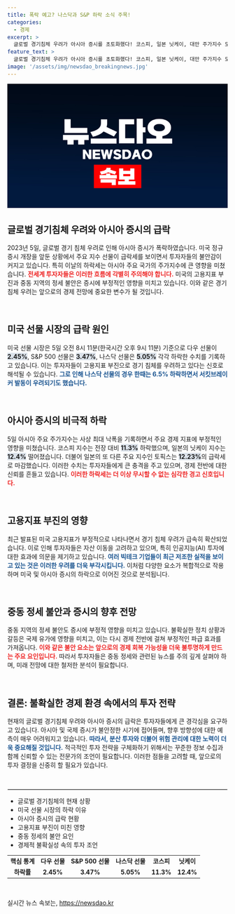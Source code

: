 ```yaml
---
title: 폭락 예고? 나스닥과 S&P 하락 소식 주목!
categories:
  - 경제
excerpt: >
  글로벌 경기침체 우려가 아시아 증시를 초토화했다! 코스피, 일본 닛케이, 대만 주가지수 모두 폭락세를 기록하며, 미국 증시도 암울한 전망을 보여주고 있다. 왜 이런 상황일까? 클릭해 확인해 보세요!
feature_text: >
  글로벌 경기침체 우려가 아시아 증시를 초토화했다! 코스피, 일본 닛케이, 대만 주가지수 모두 폭락세를 기록하며, 미국 증시도 암울한 전망을 보여주고 있다. 왜 이런 상황일까? 클릭해 확인해 보세요!
image: '/assets/img/newsdao_breakingnews.jpg'
---
```


<p><img src="/assets/img/newsdao_breakingnews.jpg" alt="bookingtag 속보" /></p>

<h2 data-ke-size="size26">글로벌 경기침체 우려와 아시아 증시의 급락</h2>

<p data-ke-size="size16">2023년 5일, 글로벌 경기 침체 우려로 인해 아시아 증시가 폭락하였습니다. 미국 정규 증시 개장을 앞둔 상황에서 주요 지수 선물이 급락세를 보이면서 투자자들의 불안감이 커지고 있습니다. 특히 이날의 하락세는 아시아 주요 국가의 주가지수에 큰 영향을 미쳤습니다. <b><span style="color: #ee2323;">전세계 투자자들은 이러한 흐름에 각별히 주의해야 합니다.</span></b> 미국의 고용지표 부진과 중동 지역의 정세 불안은 증시에 부정적인 영향을 미치고 있습니다. 이와 같은 경기 침체 우려는 앞으로의 경제 전망에 중요한 변수가 될 것입니다.</p>

<p data-ke-size="size16">&nbsp;</p>

<h2 data-ke-size="size26">미국 선물 시장의 급락 원인</h2>

<p data-ke-size="size16">미국 선물 시장은 5일 오전 8시 11분(한국시간 오후 9시 11분) 기준으로 다우 선물이 <b><span style="background-color: #21538527;">2.45%</span></b>, S&P 500 선물은 <b><span style="background-color: #21538527;">3.47%</span></b>, 나스닥 선물은 <b><span style="background-color: #21538527;">5.05%</span></b> 각각 하락한 수치를 기록하고 있습니다. 이는 투자자들이 고용지표 부진으로 경기 침체를 우려하고 있다는 신호로 해석될 수 있습니다. <b><span style="color: #1a5490;">그로 인해 나스닥 선물의 경우 한때는 6.5% 하락하면서 서킷브레이커 발동이 우려되기도 했습니다.</span></b></p>

<p data-ke-size="size16">&nbsp;</p>

<h2 data-ke-size="size26">아시아 증시의 비극적 하락</h2>

<p data-ke-size="size16">5일 아시아 주요 주가지수는 사상 최대 낙폭을 기록하면서 주요 경제 지표에 부정적인 영향을 미쳤습니다. 코스피 지수는 전장 대비 <b><span style="background-color: #21538527;">11.3%</span></b> 하락했으며, 일본의 닛케이 지수는 <b><span style="background-color: #21538527;">12.4%</span></b> 떨어졌습니다. 더불어 일본의 또 다른 주요 지수인 토픽스는 <b><span style="background-color: #21538527;">12.23%</span></b>의 급락세로 마감했습니다. 이러한 수치는 투자자들에게 큰 충격을 주고 있으며, 경제 전반에 대한 신뢰를 흔들고 있습니다. <b><span style="color: #ee2323;">이러한 하락세는 더 이상 무시할 수 없는 심각한 경고 신호입니다.</span></b></p>

<p data-ke-size="size16">&nbsp;</p>

<h2 data-ke-size="size26">고용지표 부진의 영향</h2>

<p data-ke-size="size16">최근 발표된 미국 고용지표가 부정적으로 나타나면서 경기 침체 우려가 급속히 확산되었습니다. 이로 인해 투자자들은 자산 이동을 고려하고 있으며, 특히 인공지능(AI) 투자에 대한 효과에 의문을 제기하고 있습니다. <b><span style="color: #1a5490;">여러 빅테크 기업들이 최근 저조한 실적을 보이고 있는 것은 이러한 우려를 더욱 부각시킵니다.</span></b> 이처럼 다양한 요소가 복합적으로 작용하며 미국 및 아시아 증시의 하락으로 이어진 것으로 분석됩니다.</p>

<p data-ke-size="size16">&nbsp;</p>

<h2 data-ke-size="size26">중동 정세 불안과 증시의 향후 전망</h2>

<p data-ke-size="size16">중동 지역의 정세 불안도 증시에 부정적 영향을 미치고 있습니다. 불확실한 정치 상황과 갈등은 국제 유가에 영향을 미치고, 이는 다시 경제 전반에 걸쳐 부정적인 파급 효과를 가져옵니다. <b><span style="color: #ee2323;">이와 같은 불안 요소는 앞으로의 경제 회복 가능성을 더욱 불투명하게 만드는 주요 요인입니다.</span></b> 따라서 투자자들은 중동 정세와 관련된 뉴스를 주의 깊게 살펴야 하며, 미래 전망에 대한 철저한 분석이 필요합니다.</p>

<p data-ke-size="size16">&nbsp;</p>

<h2 data-ke-size="size26">결론: 불확실한 경제 환경 속에서의 투자 전략</h2>

<p data-ke-size="size16">현재의 글로벌 경기침체 우려와 아시아 증시의 급락은 투자자들에게 큰 경각심을 요구하고 있습니다. 아시아 및 국제 증시가 불안정한 시기에 접어들며, 향후 방향성에 대한 예측이 매우 어려워지고 있습니다. <b><span style="color: #1a5490;">따라서, 분산 투자와 더불어 위험 관리에 대한 노력이 더욱 중요해질 것입니다.</span></b> 적극적인 투자 전략을 구체화하기 위해서는 꾸준한 정보 수집과 함께 신뢰할 수 있는 전문가의 조언이 필요합니다. 이러한 점들을 고려할 때, 앞으로의 투자 결정을 신중히 할 필요가 있습니다.</p>

<p data-ke-size="size16">&nbsp;</p>

<hr style="border: 1px solid #dcdcdc;"/>

<ul>
    <li>글로벌 경기침체의 현재 상황</li>
    <li>미국 선물 시장의 하락 이유</li>
    <li>아시아 증시의 급락 현황</li>
    <li>고용지표 부진이 미친 영향</li>
    <li>중동 정세의 불안 요인</li>
    <li>경제적 불확실성 속의 투자 조언</li>
</ul>

<table style="width: 100%; border-collapse: collapse;">
    <tr>
        <td style="text-align: center; height: 17px;"><b>핵심 통계</b></td>
        <td style="text-align: center; height: 17px;"><b>다우 선물</b></td>
        <td style="text-align: center; height: 17px;"><b>S&P 500 선물</b></td>
        <td style="text-align: center; height: 17px;"><b>나스닥 선물</b></td>
        <td style="text-align: center; height: 17px;"><b>코스피</b></td>
        <td style="text-align: center; height: 17px;"><b>닛케이</b></td>
    </tr>
    <tr>
        <td style="text-align: center; height: 17px;"><b>하락률</b></td>
        <td style="text-align: center; height: 17px;"><b>2.45%</b></td>
        <td style="text-align: center; height: 17px;"><b>3.47%</b></td>
        <td style="text-align: center; height: 17px;"><b>5.05%</b></td>
        <td style="text-align: center; height: 17px;"><b>11.3%</b></td>
        <td style="text-align: center; height: 17px;"><b>12.4%</b></td>
    </tr>
</table>

<p data-ke-size="size16">&nbsp;</p>
실시간 뉴스 속보는, <a href="https://newsdao.kr" rel="dofollow">https://newsdao.kr</a>


